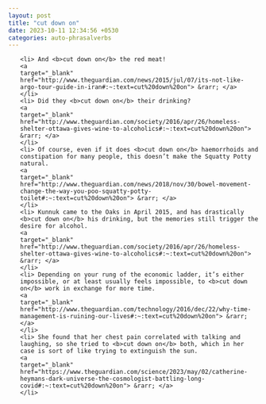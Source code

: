 ```yaml
---
layout: post
title: "cut down on"
date: 2023-10-11 12:34:56 +0530
categories: auto-phrasalverbs
---
```

<ol>

    <li> And <b>cut down on</b> the red meat!
    <a 
    target="_blank" 
    href="http://www.theguardian.com/news/2015/jul/07/its-not-like-argo-tour-guide-in-iran#:~:text=cut%20down%20on"> &rarr; </a>
    </li>
    <li> Did they <b>cut down on</b> their drinking?
    <a 
    target="_blank" 
    href="http://www.theguardian.com/society/2016/apr/26/homeless-shelter-ottawa-gives-wine-to-alcoholics#:~:text=cut%20down%20on"> &rarr; </a>
    </li>
    <li> Of course, even if it does <b>cut down on</b> haemorrhoids and constipation for many people, this doesn’t make the Squatty Potty natural.
    <a 
    target="_blank" 
    href="http://www.theguardian.com/news/2018/nov/30/bowel-movement-change-the-way-you-poo-squatty-potty-toilet#:~:text=cut%20down%20on"> &rarr; </a>
    </li>
    <li> Kunnuk came to the Oaks in April 2015, and has drastically <b>cut down on</b> his drinking, but the memories still trigger the desire for alcohol.
    <a 
    target="_blank" 
    href="http://www.theguardian.com/society/2016/apr/26/homeless-shelter-ottawa-gives-wine-to-alcoholics#:~:text=cut%20down%20on"> &rarr; </a>
    </li>
    <li> Depending on your rung of the economic ladder, it’s either impossible, or at least usually feels impossible, to <b>cut down on</b> work in exchange for more time.
    <a 
    target="_blank" 
    href="http://www.theguardian.com/technology/2016/dec/22/why-time-management-is-ruining-our-lives#:~:text=cut%20down%20on"> &rarr; </a>
    </li>
    <li> She found that her chest pain correlated with talking and laughing, so she tried to <b>cut down on</b> both, which in her case is sort of like trying to extinguish the sun.
    <a 
    target="_blank" 
    href="https://www.theguardian.com/science/2023/may/02/catherine-heymans-dark-universe-the-cosmologist-battling-long-covid#:~:text=cut%20down%20on"> &rarr; </a>
    </li>